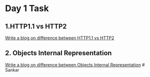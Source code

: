 # Day 1 Task

## **1.HTTP1.1 vs HTTP2**
[Write a blog on difference between HTTP1.1 vs HTTP2](https://docs.google.com/document/d/14SRmGBj9N38P5dHXELL3xSZZ7dFIdaeXlLDGHBsNgHA/edit?usp=sharing)
## 2. Objects Internal Representation

[Write a blog on difference between Objects Internal Representation](https://docs.google.com/document/d/12Ke1o_k-dys8MOWIrXC04OOn37-PSzq5d6znj-eITFo/edit?usp=sharing)
#   S a n k a r  
 